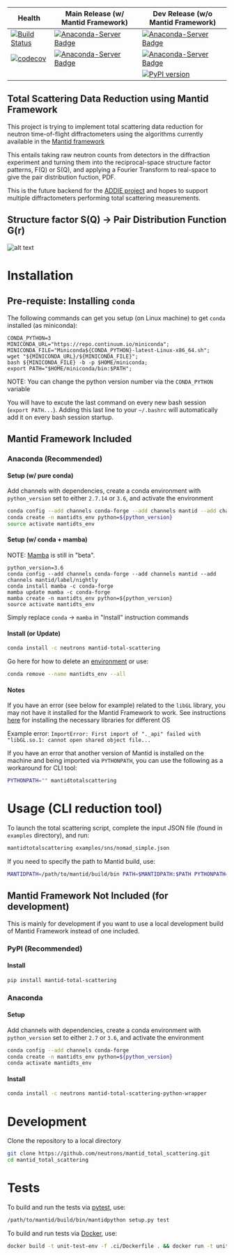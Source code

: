 | Health | Main Release (w/ Mantid Framework) | Dev Release (w/o Mantid Framework) |
|--------|------------------------------------|------------------------------------|
|[![Build Status](https://img.shields.io/endpoint.svg?url=https%3A%2F%2Factions-badge.atrox.dev%2Fneutrons%2Fmantid_total_scattering%2Fbadge%3Fref%3Dmaster&style=plastic)](https://actions-badge.atrox.dev/neutrons/mantid_total_scattering/goto?ref=master)  | [![Anaconda-Server Badge](https://anaconda.org/neutrons/mantid-total-scattering/badges/version.svg)](https://anaconda.org/neutrons/mantid-total-scattering) | [![Anaconda-Server Badge](https://anaconda.org/neutrons/mantid-total-scattering-python-wrapper/badges/version.svg)](https://anaconda.org/neutrons/mantid-total-scattering-python-wrapper) |
| [![codecov](https://codecov.io/gh/neutrons/mantid_total_scattering/branch/master/graph/badge.svg)](https://codecov.io/gh/neutrons/mantid_total_scattering) | [![Anaconda-Server Badge](https://anaconda.org/neutrons/mantid-total-scattering/badges/platforms.svg)](https://anaconda.org/neutrons/mantid-total-scattering) | [![Anaconda-Server Badge](https://anaconda.org/neutrons/mantid-total-scattering-python-wrapper/badges/platforms.svg)](https://anaconda.org/neutrons/mantid-total-scattering-python-wrapper) |
| |  | [![PyPI version](https://badge.fury.io/py/mantid-total-scattering.svg)](https://badge.fury.io/py/mantid-total-scattering) |

Total Scattering Data Reduction using Mantid Framework
-----------------------------------------------------------

This project is trying to implement total scattering data reduction for neutron time-of-flight diffractometers using the algorithms currently available in the [Mantid framework](https://github.com/mantidproject/mantid)

This entails taking raw neutron counts from detectors in the diffraction experiment and turning them into the reciprocal-space structure factor patterns, F(Q) or S(Q), and applying a Fourier Transform to real-space to give the pair distribution fuction, PDF.

This is the future backend for the [ADDIE project](https://github.com/neutrons/addie) and hopes to support multiple diffractometers performing total scattering measurements.

Structure factor S(Q) -> Pair Distribution Function G(r)
-----------------------------------------------------------
![alt text](https://raw.githubusercontent.com/neutrons/mantid_total_scattering/master/images/sofq_to_gofr.png)

Installation
===========================================================

Pre-requiste: Installing `conda`
---------------------------------
The following commands can get you setup (on Linux machine) to get `conda` installed (as miniconda):
```
CONDA_PYTHON=3
MINICONDA_URL="https://repo.continuum.io/miniconda";
MINICONDA_FILE="Miniconda${CONDA_PYTHON}-latest-Linux-x86_64.sh";
wget "${MINICONDA_URL}/${MINICONDA_FILE}";
bash ${MINICONDA_FILE} -b -p $HOME/miniconda;
export PATH="$HOME/miniconda/bin:$PATH";
```

NOTE: You can change the python version number via the `CONDA_PYTHON` variable

You will have to excute the last command on every new bash session (`export PATH...`).
Adding this last line to your `~/.bashrc` will automatically add it on every bash session startup.

Mantid Framework Included
-----------------------------------------------------------

### Anaconda (Recommended)

#### Setup (w/ pure conda)

Add channels with dependencies, create a conda environment with `python_version` set to either `2.7.14` or `3.6`, and activate the environment

```bash
conda config --add channels conda-forge --add channels mantid --add channels mantid/label/nightly
conda create -n mantidts_env python=${python_version}
source activate mantidts_env
```

#### Setup (w/ conda + mamba)

NOTE: [Mamba](https://github.com/QuantStack/mamba) is still in "beta". 

```
python_version=3.6
conda config --add channels conda-forge --add channels mantid --add channels mantid/label/nightly
conda install mamba -c conda-forge
mamba update mamba -c conda-forge
mamba create -n mantidts_env python=${python_version}
source activate mantidts_env
```

Simply replace `conda` -> `mamba` in "Install" instruction commands

#### Install (or Update)

```bash
conda install -c neutrons mantid-total-scattering
```

Go here for how to delete an [environment](https://docs.conda.io/projects/conda/en/latest/user-guide/tasks/manage-environments.html#removing-an-environment) or use:

```bash
conda remove --name mantidts_env --all
```

#### Notes

If you have an error (see below for example) related to the `libGL` library, you may not have it installed for the Mantid Framework to work. See instructions [here](https://github.com/mantidproject/conda-recipes/#gl-and-glu-libs) for installing the necessary libraries for different OS

Example error:
`ImportError: First import of "._api" failed with "libGL.so.1: cannot open shared object file...`

If you have an error that another version of Mantid is installed on the machine and being imported via `PYTHONPATH`, you can use the following as a workaround for CLI tool:

```bash
PYTHONPATH="" mantidtotalscattering
```

Usage (CLI reduction tool)
===========================================================

To launch the total scattering script, complete the input JSON file (found in `examples` directory), and run:

```bash
mantidtotalscattering examples/sns/nomad_simple.json
```

If you need to specify the path to Mantid build, use:
```bash
MANTIDPATH=/path/to/mantid/build/bin PATH=$MANTIDPATH:$PATH PYTHONPATH=$MANTIDPATH:$PATH mantidtotalscattering <json input>
```

Mantid Framework Not Included (for development)
-----------------------------------------------------------

This is mainly for development if you want to use a local development build of Mantid Framework instead of one included.

### PyPI (Recommended)

#### Install

```bash
pip install mantid-total-scattering
```

### Anaconda 

#### Setup

Add channels with dependencies, create a conda environment with `python_version` set to either `2.7` or `3.6`, and activate the environment

```bash
conda config --add channels conda-forge
conda create -n mantidts_env python=${python_version}
conda activate mantidts_env
```

#### Install

```bash
conda install -c neutrons mantid-total-scattering-python-wrapper
```

Development
===========================================================

Clone the repository to a local directory

```bash
git clone https://github.com/neutrons/mantid_total_scattering.git
cd mantid_total_scattering
```

Tests
===========================================================
To build and run the tests via [pytest](https://docs.pytest.org), use:
```bash
/path/to/mantid/build/bin/mantidpython setup.py test
```

To build and run tests via [Docker](https://docs.docker.com/), use:

```bash
docker build -t unit-test-env -f .ci/Dockerfile . && docker run -t unit-test-env /bin/bash -c "mantidpython -m pytest"
```

